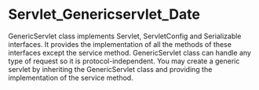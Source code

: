 # Servlet_Genericservlet_Date
GenericServlet class implements Servlet, ServletConfig and Serializable interfaces. It provides the implementation of all the methods of these interfaces except the service method.  GenericServlet class can handle any type of request so it is protocol-independent.  You may create a generic servlet by inheriting the GenericServlet class and providing the implementation of the service method. 
